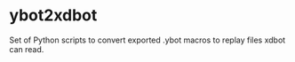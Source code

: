 # ybot2xdbot
Set of Python scripts to convert exported .ybot macros to replay files xdbot can read.
